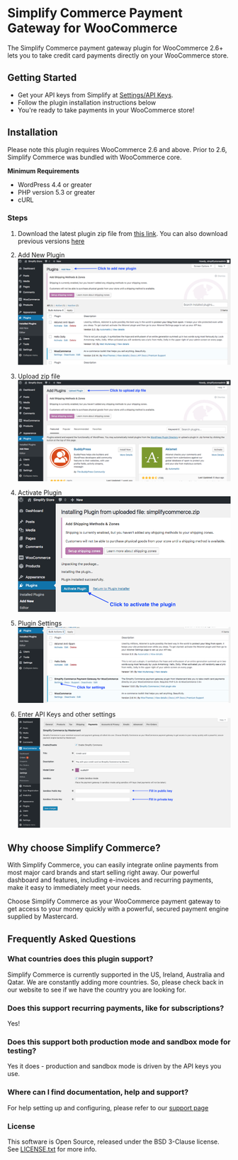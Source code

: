 # Simplify Commerce Payment Gateway for WooCommerce

The Simplify Commerce payment gateway plugin for WooCommerce 2.6+ lets you to take credit card payments directly on your WooCommerce store.

## Getting Started 

* Get your API keys from Simplify at [Settings/API Keys](https://www.simplify.com/commerce/login/auth#/account/apiKeys).
* Follow the plugin installation instructions below 
* You're ready to take payments in your WooCommerce store!

## Installation

Please note this plugin requires WooCommerce 2.6 and above. Prior to 2.6, Simplify Commerce was bundled with WooCommerce core.

**Minimum Requirements**

* WordPress 4.4 or greater
* PHP version 5.3 or greater
* cURL

### Steps 
1. Download the latest plugin zip file from [this link](https://github.com/simplifycom/woocommerce-simplify-payment-gateway-plugin/raw/master/dist/simplifycommerce-1.5.0.zip). You can also download previous versions [here](https://github.com/simplifycom/woocommerce-simplify-payment-gateway-plugin/releases)

2. Add New Plugin
  ![Add New Plugin](./docs/Wordpress_AddNew_Plugin.png "Add New Plugin") 
   
3. Upload zip file
  ![Upload zip file](./docs/Wordpress_Upload_Plugin.png "Upload zip file")
   
4. Activate Plugin
  ![Activate Plugin](./docs/Wordpress_Activate_Plugin.png "Activate Plugin") 
   
5. Plugin Settings 
  ![Plugin Settings](./docs/SimplifyCommerce_Plugin_Settings.png "Plugin Settings") 
   
6. Enter API Keys and other settings
  ![API Keys and other settings](./docs/SimplifyCommerce_Plugin_APIKeys.png "API Keys & Other Settings") 
   

## Why choose Simplify Commerce?

With Simplify Commerce, you can easily integrate online payments from most major card brands and start selling right away. Our powerful dashboard and features, including e-invoices and recurring payments, make it easy to immediately meet your needs.

Choose Simplify Commerce as your WooCommerce payment gateway to get access to your money quickly with a powerful, secured payment engine supplied by Mastercard.


## Frequently Asked Questions

### What countries does this plugin support?
Simplify Commerce is currently supported in the US, Ireland, Australia and Qatar. We are constantly adding more countries. So, please check back in our website to see if we have the country you are looking for.

### Does this support recurring payments, like for subscriptions?
Yes!

### Does this support both production mode and sandbox mode for testing?
Yes it does - production and sandbox mode is driven by the API keys you use.

### Where can I find documentation, help and support?
For help setting up and configuring, please refer to our [support page](https://simplify.desk.com/customer/en/portal/articles/2759641-woocommerce-installation-guide)

### License
This software is Open Source, released under the BSD 3-Clause license. See [LICENSE.txt](LICENSE.txt) for more info.

